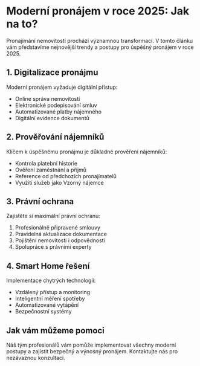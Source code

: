 # Moderní pronájem v roce 2025: Jak na to?

Pronajímání nemovitostí prochází významnou transformací. V tomto článku vám představíme nejnovější trendy a postupy pro úspěšný pronájem v roce 2025.

## 1. Digitalizace pronájmu

Moderní pronájem vyžaduje digitální přístup:

- Online správa nemovitostí
- Elektronické podepisování smluv
- Automatizované platby nájemného
- Digitální evidence dokumentů

## 2. Prověřování nájemníků

Klíčem k úspěšnému pronájmu je důkladné prověření nájemníků:

- Kontrola platební historie
- Ověření zaměstnání a příjmů
- Reference od předchozích pronajímatelů
- Využití služeb jako Vzorný nájemce

## 3. Právní ochrana

Zajistěte si maximální právní ochranu:

1. Profesionálně připravené smlouvy
2. Pravidelná aktualizace dokumentace
3. Pojištění nemovitosti i odpovědnosti
4. Spolupráce s právními experty

## 4. Smart Home řešení

Implementace chytrých technologií:

- Vzdálený přístup a monitoring
- Inteligentní měření spotřeby
- Automatizované vytápění
- Bezpečnostní systémy

## Jak vám můžeme pomoci

Náš tým profesionálů vám pomůže implementovat všechny moderní postupy a zajistit bezpečný a výnosný pronájem. Kontaktujte nás pro nezávaznou konzultaci.
